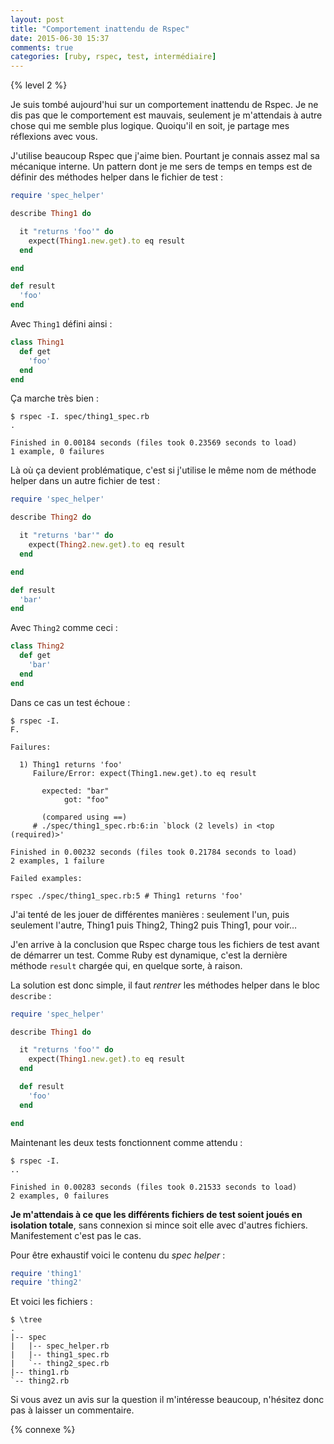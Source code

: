 ```yaml
---
layout: post
title: "Comportement inattendu de Rspec"
date: 2015-06-30 15:37
comments: true
categories: [ruby, rspec, test, intermédiaire]
---
```


{% level 2 %}

Je suis tombé aujourd'hui sur un comportement inattendu de Rspec.
Je ne dis pas que le comportement est mauvais, seulement je m'attendais à
autre chose qui me semble plus logique. Quoiqu'il en soit, je partage mes
réflexions avec vous.

<!-- more -->

J'utilise beaucoup Rspec que j'aime bien. Pourtant je connais assez mal sa
mécanique interne. Un pattern dont je me sers de temps
en temps est de définir des méthodes helper dans le fichier de test :

``` ruby spec/thing1_spec.rb
require 'spec_helper'

describe Thing1 do

  it "returns 'foo'" do
    expect(Thing1.new.get).to eq result
  end

end

def result
  'foo'
end
```

Avec `Thing1` défini ainsi :

``` ruby thing1.rb
class Thing1
  def get
    'foo'
  end
end
```

Ça marche très bien :


    $ rspec -I. spec/thing1_spec.rb 
    .

    Finished in 0.00184 seconds (files took 0.23569 seconds to load)
    1 example, 0 failures


Là où ça devient problématique, c'est si j'utilise le même nom de méthode helper
dans un autre fichier de test :

``` ruby spec/thing2_spec.rb
require 'spec_helper'

describe Thing2 do

  it "returns 'bar'" do
    expect(Thing2.new.get).to eq result
  end

end

def result
  'bar'
end
```

Avec `Thing2` comme ceci :

``` ruby thing2.rb
class Thing2
  def get
    'bar'
  end
end
```

Dans ce cas un test échoue :

    $ rspec -I.
    F.

    Failures:

      1) Thing1 returns 'foo'
         Failure/Error: expect(Thing1.new.get).to eq result
           
           expected: "bar"
                got: "foo"
           
           (compared using ==)
         # ./spec/thing1_spec.rb:6:in `block (2 levels) in <top (required)>'

    Finished in 0.00232 seconds (files took 0.21784 seconds to load)
    2 examples, 1 failure

    Failed examples:

    rspec ./spec/thing1_spec.rb:5 # Thing1 returns 'foo'

J'ai tenté de les jouer de différentes manières : seulement l'un, puis
seulement l'autre, Thing1 puis Thing2, Thing2 puis Thing1, pour voir…

J'en arrive à la conclusion que Rspec charge tous les fichiers de test avant de
démarrer un test. Comme Ruby est dynamique, c'est la dernière méthode `result` chargée qui, en quelque sorte, à raison.

La solution est donc simple, il faut *rentrer* les méthodes helper dans le
bloc `describe` :

``` ruby
require 'spec_helper'

describe Thing1 do

  it "returns 'foo'" do
    expect(Thing1.new.get).to eq result
  end

  def result
    'foo'
  end

end
```

Maintenant les deux tests fonctionnent comme attendu :

    $ rspec -I.
    ..

    Finished in 0.00283 seconds (files took 0.21533 seconds to load)
    2 examples, 0 failures

**Je m'attendais à ce que les différents fichiers de test soient joués en
isolation totale**, sans connexion si mince soit elle avec d'autres fichiers.
Manifestement c'est pas le cas.

Pour être exhaustif voici le contenu du *spec helper* :

``` ruby spec/spec_helper.rb
require 'thing1'
require 'thing2'
```

Et voici les fichiers :

    $ \tree
    .
    |-- spec
    |   |-- spec_helper.rb
    |   |-- thing1_spec.rb
    |   `-- thing2_spec.rb
    |-- thing1.rb
    `-- thing2.rb

Si vous avez un avis sur la question il m'intéresse beaucoup, n'hésitez donc pas à laisser un
commentaire.

{% connexe %}
